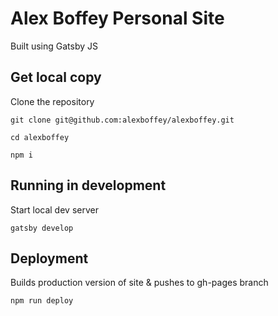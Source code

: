 # Alex Boffey Personal Site
Built using Gatsby JS

## Get local copy
Clone the repository
```
git clone git@github.com:alexboffey/alexboffey.git

cd alexboffey

npm i
```

## Running in development
Start local dev server
```
gatsby develop
```

## Deployment
Builds production version of site & pushes to gh-pages branch
```
npm run deploy
```
